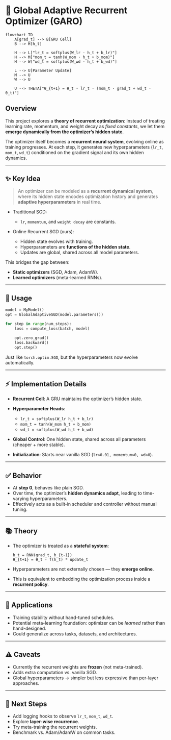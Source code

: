 
# 🔄 Global Adaptive Recurrent Optimizer (GARO)

```mermaid
flowchart TD
    A[grad_t] --> B[GRU Cell]
    B --> H[h_t]

    H --> L["lr_t = softplus(W_lr · h_t + b_lr)"]
    H --> M["mom_t = tanh(W_mom · h_t + b_mom)"]
    H --> W["wd_t = softplus(W_wd · h_t + b_wd)"]

    L --> U[Parameter Update]
    M --> U
    W --> U

    U --> THETA["θ_{t+1} = θ_t - lr_t · (mom_t · grad_t + wd_t · θ_t)"]
```
## Overview

This project explores a **theory of recurrent optimization**:
Instead of treating learning rate, momentum, and weight decay as *fixed constants*, we let them **emerge dynamically from the optimizer’s hidden state**.

The optimizer itself becomes a **recurrent neural system**, evolving online as training progresses.
At each step, it generates new hyperparameters (`lr_t`, `mom_t`, `wd_t`) conditioned on the gradient signal and its own hidden dynamics.

---

## ✨ Key Idea

> An optimizer can be modeled as a **recurrent dynamical system**, where its hidden state encodes optimization history and generates **adaptive hyperparameters** in real time.

* Traditional SGD:

  * `lr`, `momentum`, and `weight decay` are constants.
* Online Recurrent SGD (ours):

  * Hidden state evolves with training.
  * Hyperparameters are **functions of the hidden state**.
  * Updates are global, shared across all model parameters.

This bridges the gap between:

* **Static optimizers** (SGD, Adam, AdamW).
* **Learned optimizers** (meta-learned RNNs).

---

## 🔧 Usage

```python
model = MyModel()
opt = GlobalAdaptiveSGD(model.parameters())

for step in range(num_steps):
    loss = compute_loss(batch, model)

    opt.zero_grad()
    loss.backward()
    opt.step()
```

Just like `torch.optim.SGD`, but the hyperparameters now evolve automatically.

---

## ⚡ Implementation Details

* **Recurrent Cell**: A GRU maintains the optimizer’s hidden state.
* **Hyperparameter Heads**:

  * `lr_t = softplus(W_lr h_t + b_lr)`
  * `mom_t = tanh(W_mom h_t + b_mom)`
  * `wd_t = softplus(W_wd h_t + b_wd)`
* **Global Control**: One hidden state, shared across all parameters (cheaper + more stable).
* **Initialization**: Starts near vanilla SGD (`lr≈0.01, momentum≈0, wd≈0`).

---

## ✅ Behavior

* At **step 0**, behaves like plain SGD.
* Over time, the optimizer’s **hidden dynamics adapt**, leading to time-varying hyperparameters.
* Effectively acts as a built-in scheduler and controller without manual tuning.

---

## 📚 Theory

* The optimizer is treated as a **stateful system**:

  ```
  h_t = RNN(grad_t, h_{t-1})
  θ_{t+1} = θ_t - f(h_t) * update_t
  ```
* Hyperparameters are not externally chosen — they **emerge online**.
* This is equivalent to embedding the optimization process inside a **recurrent policy**.

---

## 🚀 Applications

* Training stability without hand-tuned schedules.
* Potential meta-learning foundation: optimizer can be *learned* rather than hand-designed.
* Could generalize across tasks, datasets, and architectures.

---

## ⚠️ Caveats

* Currently the recurrent weights are **frozen** (not meta-trained).
* Adds extra computation vs. vanilla SGD.
* Global hyperparameters → simpler but less expressive than per-layer approaches.

---

## 🧭 Next Steps

* Add logging hooks to observe `lr_t`, `mom_t`, `wd_t`.
* Explore **layer-wise recurrence**.
* Try meta-training the recurrent weights.
* Benchmark vs. Adam/AdamW on common tasks.
